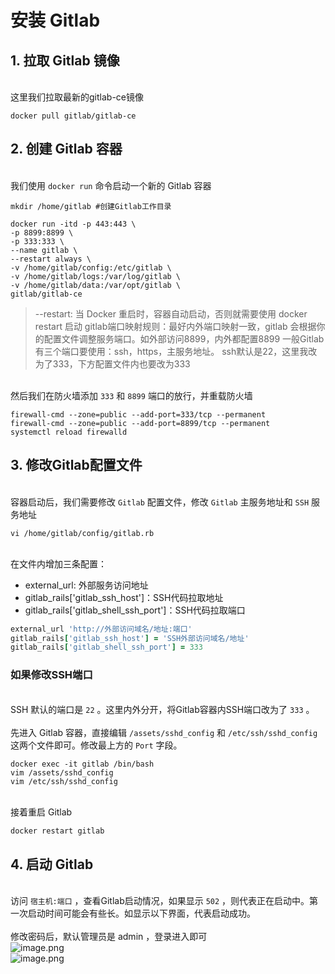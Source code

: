 # 安装 Gitlab



<a name="Kamg2"></a>
## 1. 拉取 Gitlab 镜像

<br />这里我们拉取最新的gitlab-ce镜像
```shell
docker pull gitlab/gitlab-ce
```


<a name="avd3n"></a>
## 2. 创建 Gitlab 容器

<br />我们使用 `docker run` 命令启动一个新的 Gitlab 容器
```shell
mkdir /home/gitlab #创建Gitlab工作目录

docker run -itd -p 443:443 \
-p 8899:8899 \
-p 333:333 \
--name gitlab \
--restart always \
-v /home/gitlab/config:/etc/gitlab \
-v /home/gitlab/logs:/var/log/gitlab \
-v /home/gitlab/data:/var/opt/gitlab \
gitlab/gitlab-ce
```
> --restart: 当 Docker 重启时，容器自动启动，否则就需要使用 docker restart 启动
> gitlab端口映射规则：最好内外端口映射一致，gitlab 会根据你的配置文件调整服务端口。如外部访问8899，内外都配置8899
> 一般Gitlab有三个端口要使用：ssh，https，主服务地址。
> ssh默认是22，这里我改为了333，下方配置文件内也要改为333


<br />然后我们在防火墙添加 `333` 和 `8899` 端口的放行，并重载防火墙
```shell
firewall-cmd --zone=public --add-port=333/tcp --permanent
firewall-cmd --zone=public --add-port=8899/tcp --permanent
systemctl reload firewalld
```


<a name="2QAXB"></a>
## 3. 修改Gitlab配置文件

<br />容器启动后，我们需要修改 `Gitlab` 配置文件，修改 `Gitlab` 主服务地址和 `SSH` 服务地址
```shell
vi /home/gitlab/config/gitlab.rb
```

<br />在文件内增加三条配置：<br />

- external_url: 外部服务访问地址
- gitlab_rails['gitlab_ssh_host']：SSH代码拉取地址
- gitlab_rails['gitlab_shell_ssh_port']：SSH代码拉取端口
```ruby
external_url 'http://外部访问域名/地址:端口'
gitlab_rails['gitlab_ssh_host'] = 'SSH外部访问域名/地址'
gitlab_rails['gitlab_shell_ssh_port'] = 333
```


<a name="eJqa5"></a>
### 如果修改SSH端口

<br />SSH 默认的端口是 `22` 。这里内外分开，将Gitlab容器内SSH端口改为了 `333` 。<br />
<br />先进入 Gitlab 容器，直接编辑 `/assets/sshd_config` 和 `/etc/ssh/sshd_config` 这两个文件即可。修改最上方的 `Port` 字段。
```shell
docker exec -it gitlab /bin/bash
vim /assets/sshd_config
vim /etc/ssh/sshd_config
```

<br />接着重启 Gitlab
```ruby
docker restart gitlab
```
<a name="RACMq"></a>
## 4. 启动 Gitlab

<br />访问 `宿主机:端口` ，查看Gitlab启动情况，如果显示 `502` ，则代表正在启动中。第一次启动时间可能会有些长。如显示以下界面，代表启动成功。<br />
<br />修改密码后，默认管理员是  admin ，登录进入即可<br />![image.png](http://img.zhufengpeixun.cn/cicd_31.png)<br />![image.png](http://img.zhufengpeixun.cn/cicd_32.png)






